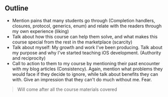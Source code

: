 <!-- # The Why
 - Talk about why I decided to make this course with my story (Liking). Frustration
 - Talk about purpose (Reciprocity. I want to help)
 - Talk about what makes this course special than any others
 - Talk about my credentials and what makes me special
 - Scarcity: This course is special. Fear of missing out
 - Consensus
 - Liking -->

## Outline
 - Mention pains that many students go through (Completion handlers, closures, protocol, generics, enum) and relate with the readers through my own experience (liking)
 - Talk about how this course can help them solve, and what makes this course special from the rest in the marketplace (scarcity)
 - Talk about myself: My growth and work I've been producing. Talk about my purpose and why I've started teaching iOS development. (Authority and reciprocity)
 - Call to action to them to my course by mentioning their past encounter with my blog articles (Consistency). Again, mention what problems they would face if they decide to ignore, while talk about benefits they can with. Give an impression that they can't do much without me. Fear.

<!--
## Credentials
 - Reciprocity:
I've been giving out content for free for the since 2016 November. I've been helping and hundreds of thousands developers all around the world through my blog. I care and I want to help.

 - Scarcity:
You are going to be able find anything like this on the internet. The full complete Swift tutorials for intermediate such as Generics, enum, protocl, functional? It tooks me thousands of hours for me to learn all these concepts as Swift is my first programming langauge. You will not going to find anything like this. Also,

 - Authority:
 I've been a tutor for the last 5 years in my life teaching students in various topics in Math, Chemistry, Biology, and programming. I have mover 10,000 developers follow me on my blog, and gets a couple thousands developers visit my blog and read my tutorials. They come, because not only I provide great value for in exchange for their time but also humor and fun.

 - Consistency:
If you've been to my blog and saw, look, if you really want to get better and move to the next level for real, you've come to the right place.

 - Liking:
Swift is first programming language, and I'm young, and I still don't know much, but I know how you feel. Closures, completion handlers? Those are tough. I've taken course online such as Devslopes, Treehouse, Lynda, but none of them cover the basic fundamentals. If you gotta know how enum works, the meaning of trailing closures and @escaping closures. They are must. Come on, if you don't take this course, you are missing out.

 - Clearly state the why. Like Apple, change the world. People buy into my dream and vision.
 - Scarcity

 Talk about negatives and struggle first.
 - Talk about the surveys I've conducted
 - -->

> Will come after all the course materials covered
